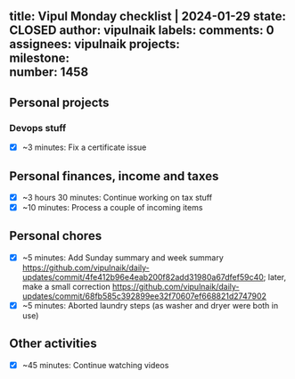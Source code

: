 title:	Vipul Monday checklist | 2024-01-29
state:	CLOSED
author:	vipulnaik
labels:	
comments:	0
assignees:	vipulnaik
projects:	
milestone:	
number:	1458
--
## Personal projects

### Devops stuff

- [x] ~3 minutes: Fix a certificate issue

## Personal finances, income and taxes

- [x] ~3 hours 30 minutes: Continue working on tax stuff
- [x] ~10 minutes: Process a couple of incoming items

## Personal chores

- [x] ~5 minutes: Add Sunday summary and week summary https://github.com/vipulnaik/daily-updates/commit/4fe412b96e4eab200f82add31980a67dfef59c40; later, make a small correction https://github.com/vipulnaik/daily-updates/commit/68fb585c392899ee32f70607ef668821d2747902
- [x] ~5 minutes: Aborted laundry steps (as washer and dryer were both in use)

## Other activities

- [x] ~45 minutes: Continue watching videos
